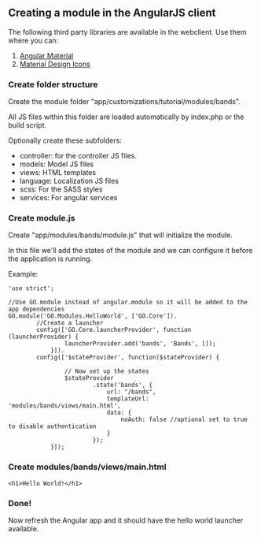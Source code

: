 Creating a module in the AngularJS client
-----------------------------------------

The following third party libraries are available in the webclient. Use them
where you can:

1. [Angular Material](https://material.angularjs.org/latest/)
2. [Material Design Icons](https://materialdesignicons.com/)


### Create folder structure

Create the module folder "app/customizations/tutorial/modules/bands".

All JS files within this folder are loaded automatically by index.php or the
build script.

Optionally create these subfolders:

- controller: for the controller JS files.
- models: Model JS files
- views: HTML templates
- language: Localization JS files
- scss: For the SASS styles
- services: For angular services

### Create module.js
Create "app/modules/bands/module.js" that will initialize the module.

In this file we'll add the states of the module and we can configure it before the application is running.

Example:

```````````````````````````````````````````````````````````````````````````````````````````````````````````````````````
'use strict';

//Use GO.module instead of angular.module so it will be added to the app dependencies
GO.module('GO.Modules.HelloWorld', ['GO.Core']).
		//Create a launcher
		config(['GO.Core.launcherProvider', function (launcherProvider) {								
				launcherProvider.add('bands', 'Bands', []);
			}]).
		config(['$stateProvider', function($stateProvider) {

				// Now set up the states
				$stateProvider
						.state('bands', {
							url: "/bands",
							templateUrl: 'modules/bands/views/main.html',
							data: {
								noAuth: false //optional set to true to disable authentication
							}
						});
			}]);
```````````````````````````````````````````````````````````````````````````````````````````````````````````````````````

### Create modules/bands/views/main.html

```````````````````````````````````````````````````````````````````````````````````````````````````````````````````````
<h1>Hello World!</h1>
```````````````````````````````````````````````````````````````````````````````````````````````````````````````````````

### Done!
Now refresh the Angular app and it should have the hello world launcher available.
